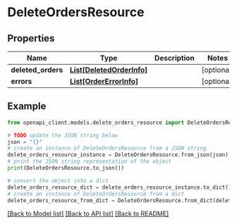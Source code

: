 # DeleteOrdersResource


## Properties

Name | Type | Description | Notes
------------ | ------------- | ------------- | -------------
**deleted_orders** | [**List[DeletedOrderInfo]**](DeletedOrderInfo.md) |  | [optional] 
**errors** | [**List[OrderErrorInfo]**](OrderErrorInfo.md) |  | [optional] 

## Example

```python
from openapi_client.models.delete_orders_resource import DeleteOrdersResource

# TODO update the JSON string below
json = "{}"
# create an instance of DeleteOrdersResource from a JSON string
delete_orders_resource_instance = DeleteOrdersResource.from_json(json)
# print the JSON string representation of the object
print(DeleteOrdersResource.to_json())

# convert the object into a dict
delete_orders_resource_dict = delete_orders_resource_instance.to_dict()
# create an instance of DeleteOrdersResource from a dict
delete_orders_resource_from_dict = DeleteOrdersResource.from_dict(delete_orders_resource_dict)
```
[[Back to Model list]](../README.md#documentation-for-models) [[Back to API list]](../README.md#documentation-for-api-endpoints) [[Back to README]](../README.md)


